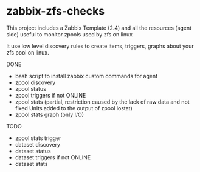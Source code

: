 # zabbix-zfs-checks
This project includes a Zabbix Template (2.4) and all the resources (agent side) useful to monitor zpools used by zfs on linux

It use low level discovery rules to create items, triggers, graphs about your zfs pool on linux.

DONE
- bash script to install zabbix custom commands for agent
- zpool discovery
- zpool status
- zpool triggers if not ONLINE
- zpool stats (partial, restriction caused by the lack of raw data and not fixed Units added to the output of zpool iostat)
- zpool stats graph (only I/O)

TODO
- zpool stats trigger
- dataset discovery
- dataset status
- dataset triggers if not ONLINE
- dataset stats
